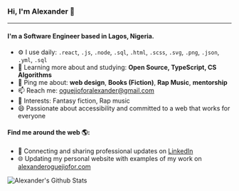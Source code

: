 ### Hi, I'm Alexander 👋

---

#### I'm a Software Engineer based in Lagos, Nigeria.

- ⚙️ I use daily: `.react`, `.js`, `.node`, `.sql`, `.html`, `.scss`, `.svg`, `.png`, `.json`, `.yml`, `.sql`
- 🌱 Learning more about and studying: **Open Source, TypeScript, CS Algorithms**
- 💬 Ping me about: **web design**, **Books (Fiction)**, **Rap Music**, **mentorship**
- 📫 Reach me: oguejioforalexander@gmail.com
- 💜 Interests: Fantasy fiction, Rap music
- 😄 Passionate about accessibility and committed to a web that works for everyone

#### Find me around the web 🌎:

- 💼 Connecting and sharing professional updates on <a href="https://www.linkedin.com/in/alexanderoguejiofor/">LinkedIn</a>
- 🌐 Updating my personal website with examples of my work on <a href="https://alexanderoguejiofor.com">alexanderoguejiofor.com</a>

![Alexander's Github Stats](https://github-readme-stats.vercel.app/api?username=kip-guile)

